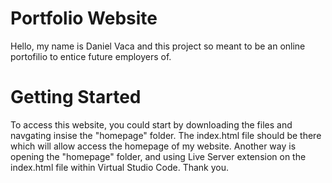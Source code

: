 # Portfolio Website

Hello, my name is Daniel Vaca and this project so meant to be an online portofilio to entice future employers of.

# Getting Started
To access this website, you could start by downloading the files and navgating insise the "homepage" folder. The index.html file should be there which will allow access the homepage of my website. Another way is opening the "homepage" folder, and using Live Server extension on the index.html file within Virtual Studio Code. Thank you.
